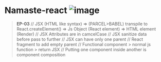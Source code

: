# Namaste-react ![image](https://user-images.githubusercontent.com/64318247/236808474-a80874c7-2a4e-4e20-af8f-2d60e9e38bdd.png)
>**EP-03**
// JSX (HTML like syntax) => (PARCEL>BABEL) transpile to React.createElement() => Js Object (React element) => HTML element (Render)
// JSX Attributes are in camcelCase
// JSX sanitize data before pass to further
// JSX can have only one parent
// React fragment to add empty parent
// Functional component > normal js function > return JSX
// Putting one component inside another is component composition
